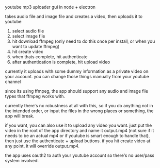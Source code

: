 youtube mp3 uploader gui in node + electron

takes audio file and image file and creates a video, then uploads it to youtube

1. select audio file
2. select image file
3. hit download ffmpeg (only need to do this once per install, or when you want to update ffmpeg)
4. hit create video
5. when thats complete, hit authenticate
6. after authentication is complete, hit upload video

currently it uploads with some dummy information as a private video on your account. you can change those things manually from your youtube channel

since its using ffmpeg, the app should support any audio and image file types that ffmpeg works with.

currently there's no robustness at all with this, so if you do anything not in the intended order, or input the files in the wrong places or something, the app will break.

if you want, you can also use it to upload any video you want. just put the video in the root of the app directory and name it output.mp4 (not sure if it needs to be an actual mp4 or if youtube is smart enough to handle that), then just use the authenticate + upload buttons. if you hit create video at any point, it will override output.mp4.

the app uses oauth2 to auth your youtube account so there's no user/pass system involved.

